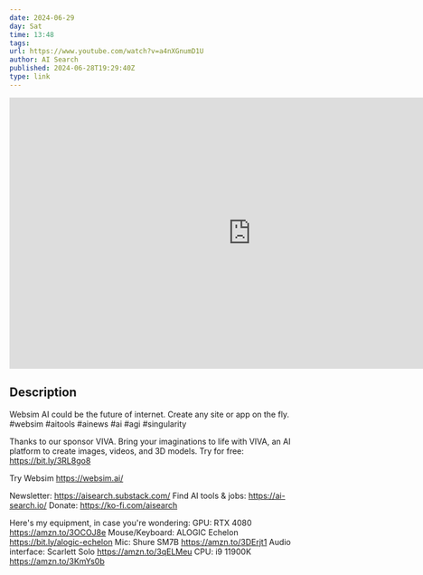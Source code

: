 ```yaml
---
date: 2024-06-29
day: Sat
time: 13:48
tags:
url: https://www.youtube.com/watch?v=a4nXGnumD1U
author: AI Search
published: 2024-06-28T19:29:40Z
type: link
---
```


<iframe width="854" height="480" src="https://www.youtube.com/embed/a4nXGnumD1U" frameborder="0" allowfullscreen></iframe>

## Description
Websim AI could be the future of internet. Create any site or app on the fly. #websim #aitools #ainews #ai #agi #singularity 

Thanks to our sponsor VIVA. Bring your imaginations to life with VIVA, an AI platform to create images, videos, and 3D models. Try for free:
https://bit.ly/3RL8go8

Try Websim
https://websim.ai/

Newsletter: https://aisearch.substack.com/
Find AI tools & jobs: https://ai-search.io/
Donate: https://ko-fi.com/aisearch

Here's my equipment, in case you're wondering:
GPU: RTX 4080 https://amzn.to/3OCOJ8e
Mouse/Keyboard: ALOGIC Echelon https://bit.ly/alogic-echelon
Mic: Shure SM7B https://amzn.to/3DErjt1
Audio interface: Scarlett Solo https://amzn.to/3qELMeu
CPU: i9 11900K https://amzn.to/3KmYs0b